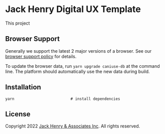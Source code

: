 # Jack Henry Digital UX Template

This project 

## Browser Support

Generally we support the latest 2 major versions of a browser. See our [browser support policy](docs/browser-support.md) for details.

To update the browser data, run `yarn upgrade caniuse-db` at the command line. The platform should automatically use the new data during build.

## Installation

```shell
yarn                         # install dependencies
```


## License

Copyright 2022 [Jack Henry & Associates Inc](https://www.jackhenry.com/). All rights reserved.
